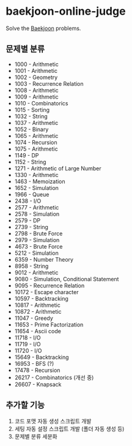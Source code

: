 # baekjoon-online-judge

Solve the [Baekjoon](https://www.acmicpc.net/) problems.

## 문제별 분류

- 1000 - Arithmetic
- 1001 - Arithmetic
- 1002 - Geometry
- 1003 - Recurrence Relation
- 1008 - Arithmetic
- 1009 - Arithmetic
- 1010 - Combinatorics
- 1015 - Sorting
- 1032 - String
- 1037 - Arithmetic
- 1052 - Binary
- 1065 - Arithmetic
- 1074 - Recursion
- 1075 - Arithmetic
- 1149 - DP
- 1152 - String
- 1271 - Arithmetic of Large Number
- 1330 - Arithmetic
- 1463 - Memoization
- 1652 - Simulation
- 1966 - Queue
- 2438 - I/O
- 2577 - Arithmetic
- 2578 - Simulation
- 2579 - DP
- 2739 - String
- 2798 - Brute Force
- 2979 - Simulation
- 4673 - Brute Force
- 5212 - Simulation
- 6359 - Number Theory
- 8958 - String
- 9012 - Arithmetic
- 9080 - Simulation, Conditional Statement
- 9095 - Recurrence Relation
- 10172 - Escape character
- 10597 - Backtracking
- 10817 - Arithmetic
- 10872 - Arithmetic
- 11047 - Greedy
- 11653 - Prime Factorization
- 11654 - Ascii code
- 11718 - I/O
- 11719 - I/O
- 11720 - I/O
- 15649 - Backtracking
- 16953 - BFS (?)
- 17478 - Recursion
- 26217 - Combinatorics (개선 중)
- 26607 - Knapsack

## 추가할 기능

1. 코드 포맷 자동 생성 스크립트 개발
2. 세팅 자동 설정 스크립트 개발 (폴더 자동 생성 등)
3. 문제별 분류 세분화
